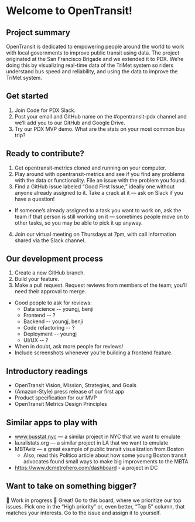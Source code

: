 # Welcome to OpenTransit!

## Project summary

OpenTransit is dedicated to empowering people around the world to work with local governments to improve public transit using data. The project originated at the San Francisco Brigade and we extended it to PDX. We’re doing this by visualizing real-time data of the TriMet system so riders understand bus speed and reliability, and using the data to improve the TriMet system.

## Get started

1. Join Code for PDX Slack.
2. Post your email and GitHub name on the #opentransit-pdx channel and we’ll add you to our GitHub and Google Drive.
3. Try our PDX MVP demo. What are the stats on your most common bus trip?

## Ready to contribute?

1. Get opentransit-metrics cloned and running on your computer.
2. Play around with opentransit-metrics and see if you find any problems with the data or functionality. File an issue with the problem you found.
3. Find a GitHub issue labeled “Good First Issue,” ideally one without anyone already assigned to it. Take a crack at it — ask on Slack if you have a question!

- If someone’s already assigned to a task you want to work on, ask the team if that person is still working on it — sometimes people move on to other tasks, so you may be able to pick it up anyway.

4. Join our virtual meeting on Thursdays at 7pm, with call information shared via the Slack channel.

## Our development process

1. Create a new GitHub branch.
2. Build your feature.
3. Make a pull request. Request reviews from members of the team; you’ll need their approval to merge.

- Good people to ask for reviews:
  - Data science -- youngj, benji
  - Frontend -- ?
  - Backend -- youngj, benji
  - Code refactoring -- ?
  - Deployment -- youngj
  - UI/UX -- ?
- When in doubt, ask more people for reviews!
- Include screenshots whenever you’re building a frontend feature.

## Introductory readings

- OpenTransit Vision, Mission, Strategies, and Goals
- (Amazon-Style) press release of our first app
- Product specification for our MVP
- OpenTransit Metrics Design Principles

## Similar apps to play with

- www.busstat.nyc — a similar project in NYC that we want to emulate
- la.railstats.org — a similar project in LA that we want to emulate
- MBTAviz — a great example of public transit visualization from Boston
  - Also, read this Politico article about how some young Boston transit advocates found small ways to make big improvements to the MBTA
- https://www.dcmetrohero.com/dashboard - a project in DC

## Want to take on something bigger?

🚧 Work in progress 🚧
Great! Go to this board, where we prioritize our top issues. Pick one in the “High priority” or, even better, “Top 5” column, that matches your interests. Go to the issue and assign it to yourself.
